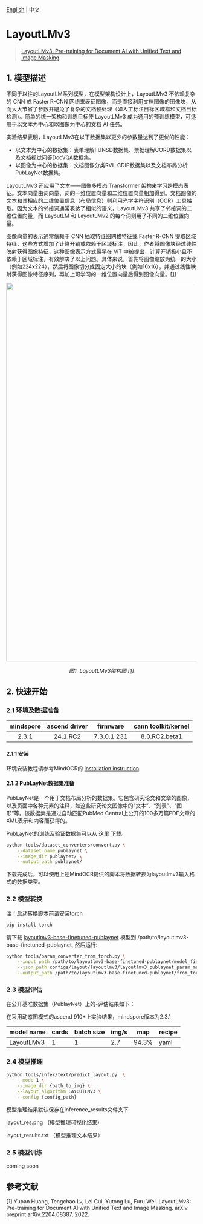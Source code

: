 [English](README.md) | 中文

# LayoutLMv3
<!--- Guideline: use url linked to abstract in ArXiv instead of PDF for fast loading.  -->

> [LayoutLMv3: Pre-training for Document AI with Unified Text and Image Masking](https://arxiv.org/abs/2204.08387)

## 1. 模型描述
<!--- Guideline: Introduce the model and architectures. Cite if you use/adopt paper explanation from others. -->

不同于以往的LayoutLM系列模型，在模型架构设计上，LayoutLMv3 不依赖复杂的 CNN 或 Faster R-CNN 网络来表征图像，而是直接利用文档图像的图像块，从而大大节省了参数并避免了复杂的文档预处理（如人工标注目标区域框和文档目标检测）。简单的统一架构和训练目标使 LayoutLMv3 成为通用的预训练模型，可适用于以文本为中心和以图像为中心的文档 AI 任务。

实验结果表明，LayoutLMv3在以下数据集以更少的参数量达到了更优的性能：
- 以文本为中心的数据集：表单理解FUNSD数据集、票据理解CORD数据集以及文档视觉问答DocVQA数据集。
- 以图像为中心的数据集：文档图像分类RVL-CDIP数据集以及文档布局分析PubLayNet数据集。

LayoutLMv3 还应用了文本——图像多模态 Transformer 架构来学习跨模态表征。文本向量由词向量、词的一维位置向量和二维位置向量相加得到。文档图像的文本和其相应的二维位置信息（布局信息）则利用光学字符识别（OCR）工具抽取。因为文本的邻接词通常表达了相似的语义，LayoutLMv3 共享了邻接词的二维位置向量，而 LayoutLM 和 LayoutLMv2 的每个词则用了不同的二维位置向量。

图像向量的表示通常依赖于 CNN 抽取特征图网格特征或 Faster R-CNN 提取区域特征，这些方式增加了计算开销或依赖于区域标注。因此，作者将图像块经过线性映射获得图像特征，这种图像表示方式最早在 ViT 中被提出，计算开销极小且不依赖于区域标注，有效解决了以上问题。具体来说，首先将图像缩放为统一的大小（例如224x224），然后将图像切分成固定大小的块（例如16x16），并通过线性映射获得图像特征序列，再加上可学习的一维位置向量后得到图像向量。[<a href="#参考文献">1</a>]

<!--- Guideline: If an architecture table/figure is available in the paper, put one here and cite for intuitive illustration. -->

<p align="center">
  <img src=../../kie/layoutlmv3/layoutlmv3_arch.jpg width=1000 />
</p>
<p align="center">
  <em> 图1. LayoutLMv3架构图 [<a href="#参考文献">1</a>] </em>
</p>


## 2. 快速开始

### 2.1 环境及数据准备

| mindspore  |  ascend driver  |   firmware   | cann toolkit/kernel  |
|:----------:|:---------------:|:------------:|:--------------------:|
|   2.3.1    |    24.1.RC2     | 7.3.0.1.231  |    8.0.RC2.beta1     |

#### 2.1.1 安装
环境安装教程请参考MindOCR的 [installation instruction](https://github.com/mindspore-lab/mindocr#installation).

#### 2.1.2 PubLayNet数据集准备

PubLayNet是一个用于文档布局分析的数据集。它包含研究论文和文章的图像，以及页面中各种元素的注释，如这些研究论文图像中的“文本”、“列表”、“图形”等。该数据集是通过自动匹配PubMed Central上公开的100多万篇PDF文章的XML表示和内容而获得的。

PubLayNet的训练及验证数据集可以从 [这里](https://dax-cdn.cdn.appdomain.cloud/dax-publaynet/1.0.0/publaynet.tar.gz) 下载。

```bash
python tools/dataset_converters/convert.py \
    --dataset_name publaynet \
    --image_dir publaynet/ \
    --output_path publaynet/
```

下载完成后，可以使用上述MindOCR提供的脚本将数据转换为layoutlmv3输入格式的数据类型。

### 2.2 模型转换

注：启动转换脚本前请安装torch
```bash
pip install torch
```

请下载 [layoutlmv3-base-finetuned-publaynet](https://huggingface.co/HYPJUDY/layoutlmv3-base-finetuned-publaynet) 模型到 /path/to/layoutlmv3-base-finetuned-publaynet, 然后运行:

```bash
python tools/param_converter_from_torch.py \
    --input_path /path/to/layoutlmv3-base-finetuned-publaynet/model_final.pt \
    --json_path configs/layout/layoutlmv3/layoutlmv3_publaynet_param_map.json \
    --output_path /path/to/layoutlmv3-base-finetuned-publaynet/from_torch.ckpt
```

### 2.3 模型评估
在公开基准数据集（PublayNet）上的-评估结果如下：

在采用动态图模式的ascend 910*上实验结果，mindspore版本为2.3.1
<div align="center">

| **model name** | **cards** | **batch size** | **img/s** | **map** | **recipe**                                                                                                     |
|----------------|-----------|----------------|-----------|---------|----------------------------------------------------------------------------------------------------------------|
| LayoutLMv3     | 1         | 1              | 2.7       | 94.3%   | [yaml](https://github.com/mindspore-lab/mindocr/blob/main/configs/layout/layoutlmv3/layoutlmv3_publaynet.yaml) |
</div>

### 2.4 模型推理

```bash
python tools/infer/text/predict_layout.py  \
    --mode 1 \
    --image_dir {path_to_img} \
    --layout_algorithm LAYOUTLMV3 \
    --config {config_path}
```
模型推理结果默认保存在inference_results文件夹下

layout_res.png （模型推理可视化结果）

layout_results.txt  （模型推理文本结果）

### 2.5 模型训练

coming soon

## 参考文献
<!--- Guideline: Citation format GB/T 7714 is suggested. -->

[1] Yupan Huang, Tengchao Lv, Lei Cui, Yutong Lu, Furu Wei. LayoutLMv3: Pre-training for Document AI with Unified Text and Image Masking. arXiv preprint arXiv:2204.08387, 2022.
